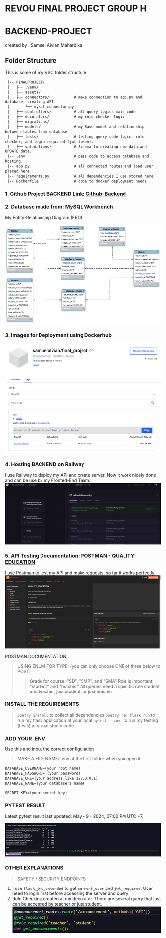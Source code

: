 

# REVOU FINAL PROJECT GROUP H 
# BACKEND-PROJECT

created by : Samuel Alvian Mahardika


## Folder Structure

This is some of my VSC folder structure: 
```
 |-- FINALPROJECT/
 |   ├── .venv/
 |   ├── assets/
 |   ├── connectors/           # make connection to app.py and database, creating API
 |       └── mysql_connector.py
 |   ├── controllers/          # all query logics main code
 |   ├── decorators/           # my role checker logic
 |   ├── migrations/ 
 |   ├── models/               # my Base model and relationship between tables from database
 |   ├── tests/                # testing query code logic, role checker, and login required (jwt token).
 |   ├── validations/          # Schema to creating new data and UPDATE data. 
 |-- .env                      # pass code to access database and hosting.
 |-- app.py                    # all connected routes and load user placed here
 |-- requirements.py           # all dependencies I use stored here
 |-- Dockerfile                # code to docker deployment needs
```

### 1. Github Project BACKEND Link: [Github-Backend](https://github.com/irfanplazuardi/FinalProject_GroupH_BE.git)

### 2. Database made from: MySQL Workbench

My  Entity-Relationship Diagram (ERD) 

![ERD MySQL](readme_assets/ERD_QUALITY_EDUCATION.png)

### 3. Images for Deployment using Dockerhub

![Docker Hub](readme_assets/image.png)

### 4. Hosting BACKEND on Railway

I use Railway to deploy my API and create server. Now it work nicely done and can be use by my Fronted-End Team.
![Railway Dashboard](readme_assets/image-1.png)

### 5. API Testing Documentation: [POSTMAN - QUALITY EDUCATION](https://documenter.getpostman.com/view/32945632/2sA3JFCQyG#5a259da7-db59-46cc-b83f-3fecdd5abee2)

I use Postman to test my API and make requests, so far it works perfectly.
![alt text](readme_assets/image-2.png)

POSTMAN DOCUMENTATION

> USING ENUM FOR TYPE:
(you can only choose ONE of three below to POST)
>> Grade for course: "SD", "SMP", and "SMA"
>> Role is Important: "student" and "teacher"
>> All queries need a specific role student and teacher, just student, or just teacher


### INSTALL THE REQUIREMENTS

> `poetry install` to collect all dependencies
> `poetry run flask run` to run my flask application at your local
> `pytest --cov ` to run my testing (tests) at visual studio code

### ADD YOUR .ENV

Use this and input the correct configuration
>MAKE A FILE NAME: .env at the first folder when you open it. 
```
DATABASE_USERNAME=(your root name)
DATABASE_PASSWORD= (your password)
DATABASE_URL=(your address like 127.0.0.1)
DATABASE_NAME=(your database's name)

SECRET_KEY=(your secret key)
```

### PYTEST RESULT

Latest pytest result last updated: May - 9 - 2024; 07:00 PM UTC +7.

![Pytest](readme_assets/pytestlatest.png)


### OTHER EXPLANATIONS
>SAFETY / SECURITY ENDPOINTS
1. I use `flask_jwt_extended` to get `current_user` and `jwt_required`. User need to login first before accessing the server and query
2. Role Checking created at my decorator. There are several query that just can be accessed by teacher or just student. 
![jwt req](<readme_assets/jwt flask.png>)
